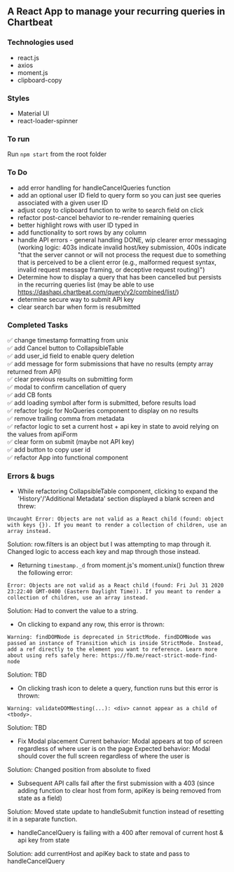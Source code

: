 ## A React App to manage your recurring queries in Chartbeat

### Technologies used

- react.js
- axios
- moment.js
- clipboard-copy

### Styles

- Material UI
- react-loader-spinner

### To run

Run ```npm start``` from the root folder

### To Do

- add error handling for handleCancelQueries function
- add an optional user ID field to query form so you can just see queries associated with a given user ID
- adjust copy to clipboard function to write to search field on click
- refactor post-cancel behavior to re-render remaining queries
- better highlight rows with user ID typed in
- add functionality to sort rows by any column
- handle API errors - general handling DONE, wip clearer error messaging (working logic: 403s indicate invalid host/key submission, 400s indicate "that the server cannot or will not process the request due to something that is perceived to be a client error (e.g., malformed request syntax, invalid request message framing, or deceptive request routing)")
- Determine how to display a query that has been cancelled but persists in the recurring queries list (may be able to use https://dashapi.chartbeat.com/query/v2/combined/list/)
- determine secure way to submit API key
- clear search bar when form is resubmitted

### Completed Tasks

:white_check_mark: change timestamp formatting from unix <br/>
:white_check_mark: add Cancel button to CollapsibleTable <br/>
:white_check_mark: add user_id field to enable query deletion <br/>
:white_check_mark: add message for form submissions that have no results (empty array returned from API) <br/>
:white_check_mark: clear previous results on submitting form <br/>
:white_check_mark: modal to confirm cancellation of query <br/>
:white_check_mark: add CB fonts <br/>
:white_check_mark: add loading symbol after form is submitted, before results load <br/>
:white_check_mark: refactor logic for NoQueries component to display on no results <br/>
:white_check_mark: remove trailing comma from metadata <br/>
:white_check_mark: refactor logic to set a current host + api key in state to avoid relying on the values from apiForm <br/>
:white_check_mark: clear form on submit (maybe not API key) <br/>
:white_check_mark: add button to copy user id <br/>
:white_check_mark: refactor App into functional component <br/>

### Errors & bugs

- While refactoring CollapsibleTable component, clicking to expand the 'History'/'Additional Metadata' section displayed a blank screen and threw:

```Uncaught Error: Objects are not valid as a React child (found: object with keys {}). If you meant to render a collection of children, use an array instead.```

Solution: row.filters is an object but I was attempting to map through it. Changed logic to access each key and map through those instead.

- Returning ```timestamp._d``` from moment.js's moment.unix() function threw the following error:

```Error: Objects are not valid as a React child (found: Fri Jul 31 2020 23:22:40 GMT-0400 (Eastern Daylight Time)). If you meant to render a collection of children, use an array instead.```

Solution: Had to convert the value to a string.

- On clicking to expand any row, this error is thrown:

```Warning: findDOMNode is deprecated in StrictMode. findDOMNode was passed an instance of Transition which is inside StrictMode. Instead, add a ref directly to the element you want to reference. Learn more about using refs safely here: https://fb.me/react-strict-mode-find-node```

Solution: TBD

- On clicking trash icon to delete a query, function runs but this error is thrown:

```Warning: validateDOMNesting(...): <div> cannot appear as a child of <tbody>.```

Solution: TBD

- Fix Modal placement 
Current behavior: Modal appears at top of screen regardless of where user is on the page
Expected behavior: Modal should cover the full screen regardless of where the user is

Solution: Changed position from absolute to fixed

- Subsequent API calls fail after the first submission with a 403 (since adding function to clear host from form, apiKey is being removed from state as a field)

Solution: Moved state update to handleSubmit function instead of resetting it in a separate function.

- handleCancelQuery is failing with a 400 after removal of current host & api key from state

Solution: add currentHost and apiKey back to state and pass to handleCancelQuery